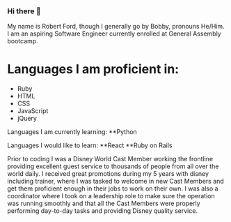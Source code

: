 ### Hi there 👋

<!--
**Robford1996/Robford1996** is a ✨ _special_ ✨ repository because its `README.md` (this file) appears on your GitHub profile.

Here are some ideas to get you started:

- 🔭 I’m currently working on ...
- 🌱 I’m currently learning ...
- 👯 I’m looking to collaborate on ...
- 🤔 I’m looking for help with ...
- 💬 Ask me about ...
- 📫 How to reach me: ...
- 😄 Pronouns: ...
- ⚡ Fun fact: ...
-->

My name is Robert Ford, though I generally go by Bobby, pronouns He/Him. I am an aspiring Software Engineer currently enrolled at General Assembly bootcamp. 

# Languages I am proficient in:
  * Ruby
  * HTML
  * CSS
  * JavaScript 
  * jQuery
  
 Languages I am currently learning:
    **Python
  
  Languages I would like to learn:
    **React
    **Ruby on Rails
    
   Prior to coding I was a Disney World Cast Member working the frontline providing excellent guest service to thousands of people from all over the world daily. I received great promotions during my 5 years with disney including trainer, where I was tasked to welcome in new Cast Members and get them proficient enough in their jobs to work on their own. I was also a coordinator where I took on a leadership role to make sure the operation was running smoothly and that all the Cast Members were properly performing day-to-day tasks and providing Disney quality service.
